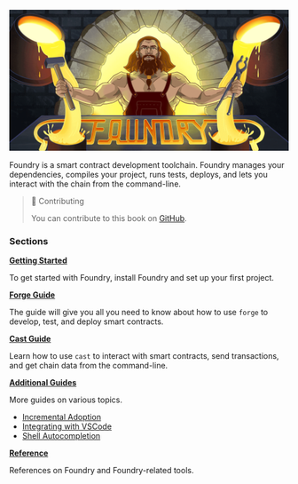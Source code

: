 ![Foundry Banner](images/foundry-banner.png)

Foundry is a smart contract development toolchain. Foundry manages your dependencies, compiles your project, runs tests, deploys, and lets you interact with the chain from the command-line.

> 📖 Contributing
>
> You can contribute to this book on [GitHub](https://github.com/onbjerg/foundry-book).

### Sections

**[Getting Started](getting-started)**

To get started with Foundry, install Foundry and set up your first project.

**[Forge Guide](forge)**

The guide will give you all you need to know about how to use `forge` to develop, test, and deploy smart contracts.

**[Cast Guide](cast)**

Learn how to use `cast` to interact with smart contracts, send transactions, and get chain data from the command-line.

**[Additional Guides](guides)**

More guides on various topics.

- [Incremental Adoption](guides/incremental-adoption.md)
- [Integrating with VSCode](guides/vscode.md)
- [Shell Autocompletion](guides/shell-autocompletion.md)

**[Reference](reference)**

References on Foundry and Foundry-related tools.

